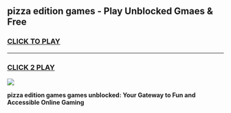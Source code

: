 
## pizza edition games - Play Unblocked Gmaes & Free
<h3>
<a href="https://news.freeplayer.one?title=pizza_edition_games&ref=16F">CLICK TO PLAY</a></h3>
<hr>

<h3>
<a href="https://news.freeplayer.one?title=pizza_edition_games&ref=16F">CLICK 2 PLAY</a>
  
</h3>

<a href="https://news.freeplayer.one?title=pizza_edition_games&ref=16F/"><img src="https://clearcache.store/games.png"></a>


**pizza edition games games unblocked: Your Gateway to Fun and Accessible Online Gaming**
